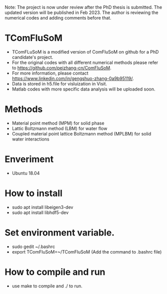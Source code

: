 Note: The project is now under review after the PhD thesis is submitted. The updated version will be published in Feb 2023. The author is reviewing the numerical codes and adding comments before that.

# TComFluSoM
- TComFLuSoM is a modified version of ComFluSoM on github for a PhD candidate's project.
- For the original codes with all different numerical methods please refer to https://github.com/peizhang-cn/ComFluSoM.
- For more information, please contact https://www.linkedin.com/in/gengshuo-zhang-0a9b95119/.
- Data is stored in h5.file for visluization in Visit.
- Matlab codes with more specific data analysis will be uploaded soon.

# Methods
- Material point method (MPM) for solid phase
- Lattic Boltzmann method (LBM) for water flow
- Coupled material point lattice Boltzmann method (MPLBM) for solid water interactions

# Enveriment
- Ubuntu 18.04

# How to install
- sudo apt install libeigen3-dev
- sudo apt install libhdf5-dev

# Set environment variable.
- sudo gedit ~/.bashrc
- export TComFluSoM=~/TComFluSoM (Add the command to .bashrc file)


# How to compile and run
- use make to compile and ./ to run.
